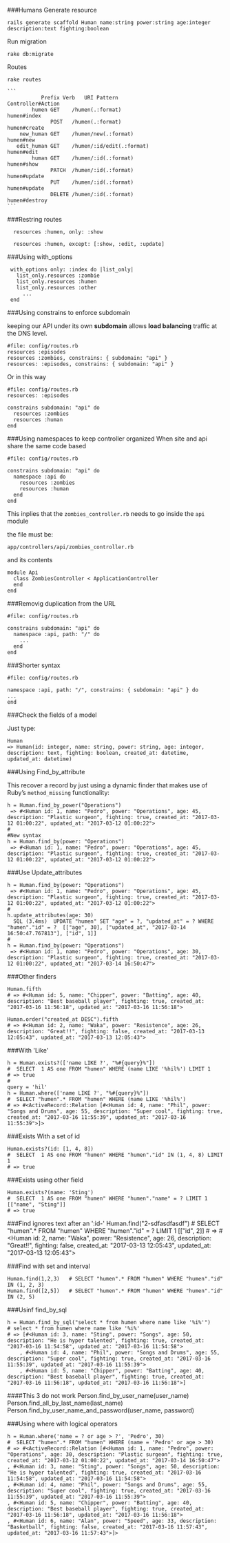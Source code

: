 ###Humans
Generate resource

    rails generate scaffold Human name:string power:string age:integer description:text fighting:boolean

Run migration

    rake db:migrate
    
Routes

    rake routes
    
    ```
               Prefix Verb   URI Pattern                                   Controller#Action
            humen GET    /humen(.:format)                              humen#index
                  POST   /humen(.:format)                              humen#create
        new_human GET    /humen/new(.:format)                          humen#new
       edit_human GET    /humen/:id/edit(.:format)                     humen#edit
            human GET    /humen/:id(.:format)                          humen#show
                  PATCH  /humen/:id(.:format)                          humen#update
                  PUT    /humen/:id(.:format)                          humen#update
                  DELETE /humen/:id(.:format)                          humen#destroy
    ```

   
###Restring routes 

      resources :humen, only: :show

      resources :humen, except: [:show, :edit, :update]

###Using with_options

     with_options only: :index do |list_only|
       list_only.resources :zombie
       list_only.resources :humen
       list_only.resources :other
         ...
     end    

###Using constrains to enforce subdomain

keeping our API under its own **subdomain** allows **load balancing** 
traffic at the DNS level.

    #file: config/routes.rb
    resources :episodes  
    resources :zombies, constrains: { subdomain: "api" }
    resources: :episodes, constrains: { subdomain: "api" }
  
Or in this way
    
    #file: config/routes.rb
    resources: :episodes
    
    constrains subdomain: "api" do
      resources :zombies
      resources :human
    end 
    
    
###Using namespaces to keep controller organized
When site and api share the same code based

    #file: config/routes.rb

    constrains subdomain: "api" do
      namespace :api do
        resources :zombies
        resources :human
      end
    end 

This inplies that the `zombies_controller.rb`
needs to go inside the `api` module

the file must be:

    app/controllers/api/zombies_controller.rb
    
and its contents

    module Api
      class ZombiesController < ApplicationController
      end
    end
  
###Removig duplication from the URL

    #file: config/routes.rb

    constrains subdomain: "api" do
      namespace :api, path: "/" do
        ...
      end
    end 
  
###Shorter syntax

    #file: config/routes.rb

    namespace :api, path: "/", constrains: { subdomain: "api" } do
    ...
    end


###Check the fields of a model

Just type:

    Human
    => Human(id: integer, name: string, power: string, age: integer, description: text, fighting: boolean, created_at: datetime, updated_at: datetime) 

  
###Using Find_by_attribute

This recover a record by just using a dynamic finder that makes use of Ruby’s `method_missing` functionality:

    h = Human.find_by_power("Operations")
     => #<Human id: 1, name: "Pedro", power: "Operations", age: 45, description: "Plastic surgeon", fighting: true, created_at: "2017-03-12 01:00:22", updated_at: "2017-03-12 01:00:22"> 
    #
    #New syntax
    h = Human.find_by(power: "Operations")
     => #<Human id: 1, name: "Pedro", power: "Operations", age: 45, description: "Plastic surgeon", fighting: true, created_at: "2017-03-12 01:00:22", updated_at: "2017-03-12 01:00:22"> 

###Use Update_attributes

    h = Human.find_by(power: "Operations")
     => #<Human id: 1, name: "Pedro", power: "Operations", age: 45, description: "Plastic surgeon", fighting: true, created_at: "2017-03-12 01:00:22", updated_at: "2017-03-12 01:00:22"> 
    #
    h.update_attributes(age: 30)
      SQL (3.4ms)  UPDATE "humen" SET "age" = ?, "updated_at" = ? WHERE "humen"."id" = ?  [["age", 30], ["updated_at", "2017-03-14 16:50:47.767813"], ["id", 1]]
    #
    h = Human.find_by(power: "Operations")
     => #<Human id: 1, name: "Pedro", power: "Operations", age: 30, description: "Plastic surgeon", fighting: true, created_at: "2017-03-12 01:00:22", updated_at: "2017-03-14 16:50:47"> 

###Other finders

    Human.fifth
    # => #<Human id: 5, name: "Chipper", power: "Batting", age: 40, description: "Best baseball player", fighting: true, created_at: "2017-03-16 11:56:18", updated_at: "2017-03-16 11:56:18"> 
    
    Human.order("created_at DESC").fifth
    # => #<Human id: 2, name: "Waka", power: "Resistence", age: 26, description: "Great!!", fighting: false, created_at: "2017-03-13 12:05:43", updated_at: "2017-03-13 12:05:43"> 

###With 'Like'

    h = Human.exists?(['name LIKE ?', "%#{query}%"])                                                                                                                                   
    #  SELECT  1 AS one FROM "humen" WHERE (name LIKE '%hil%') LIMIT 1
    # => true 
    #
    query = 'hil'
    h = Human.where(['name LIKE ?', "%#{query}%"])                                                                                                                                     
    #  SELECT "humen".* FROM "humen" WHERE (name LIKE '%hil%')
    # => #<ActiveRecord::Relation [#<Human id: 4, name: "Phil", power: "Songs and Drums", age: 55, description: "Super cool", fighting: true, created_at: "2017-03-16 11:55:39", updated_at: "2017-03-16 11:55:39">]> 


###Exists With a set of id

    Human.exists?(id: [1, 4, 8])                                                                                                                          
    #  SELECT  1 AS one FROM "humen" WHERE "humen"."id" IN (1, 4, 8) LIMIT 1
    # => true 


###Exists using other field 
    
    Human.exists?(name: 'Sting')
    #  SELECT  1 AS one FROM "humen" WHERE "humen"."name" = ? LIMIT 1  [["name", "Sting"]]
    # => true 

###Find ignores text after an ':id-' 
    Human.find("2-sdfasdfasdf")
    # SELECT  "humen".* FROM "humen" WHERE "humen"."id" = ? LIMIT 1  [["id", 2]]
    # => #<Human id: 2, name: "Waka", power: "Resistence", age: 26, description: "Great!!", fighting: false, created_at: "2017-03-13 12:05:43", updated_at: "2017-03-13 12:05:43"> 

###Find with set and interval

    Human.find(1,2,3)   # SELECT "humen".* FROM "humen" WHERE "humen"."id" IN (1, 2, 3)
    Human.find([2,5])   # SELECT "humen".* FROM "humen" WHERE "humen"."id" IN (2, 5)

###Usinf find_by_sql

    h = Human.find_by_sql("select * from humen where name like '%i%'")
    # select * from humen where name like '%i%'
    # => [#<Human id: 3, name: "Sting", power: "Songs", age: 50, description: "He is hyper talented", fighting: true, created_at: "2017-03-16 11:54:58", updated_at: "2017-03-16 11:54:58">
        , #<Human id: 4, name: "Phil", power: "Songs and Drums", age: 55, description: "Super cool", fighting: true, created_at: "2017-03-16 11:55:39", updated_at: "2017-03-16 11:55:39">
        , #<Human id: 5, name: "Chipper", power: "Batting", age: 40, description: "Best baseball player", fighting: true, created_at: "2017-03-16 11:56:18", updated_at: "2017-03-16 11:56:18">] 

####This 3 do not work 
Person.find_by_user_name(user_name)
Person.find_all_by_last_name(last_name)
Person.find_by_user_name_and_password(user_name, password)

###Using where with logical operators

    h = Human.where('name = ? or age > ?', 'Pedro', 30)                                                                                                                              
    #  SELECT "humen".* FROM "humen" WHERE (name = 'Pedro' or age > 30)
    # => #<ActiveRecord::Relation [#<Human id: 1, name: "Pedro", power: "Operations", age: 30, description: "Plastic surgeon", fighting: true, created_at: "2017-03-12 01:00:22", updated_at: "2017-03-14 16:50:47">
    , #<Human id: 3, name: "Sting", power: "Songs", age: 50, description: "He is hyper talented", fighting: true, created_at: "2017-03-16 11:54:58", updated_at: "2017-03-16 11:54:58">
    , #<Human id: 4, name: "Phil", power: "Songs and Drums", age: 55, description: "Super cool", fighting: true, created_at: "2017-03-16 11:55:39", updated_at: "2017-03-16 11:55:39">
    , #<Human id: 5, name: "Chipper", power: "Batting", age: 40, description: "Best baseball player", fighting: true, created_at: "2017-03-16 11:56:18", updated_at: "2017-03-16 11:56:18">
    , #<Human id: 6, name: "Alan", power: "Speed", age: 33, description: "Basketball", fighting: false, created_at: "2017-03-16 11:57:43", updated_at: "2017-03-16 11:57:43">]> 
